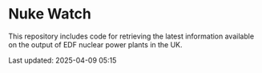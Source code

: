 # Nuke Watch

This repository includes code for retrieving the latest information available on the output of EDF nuclear power plants in the UK.

Last updated: 2025-04-09 05:15